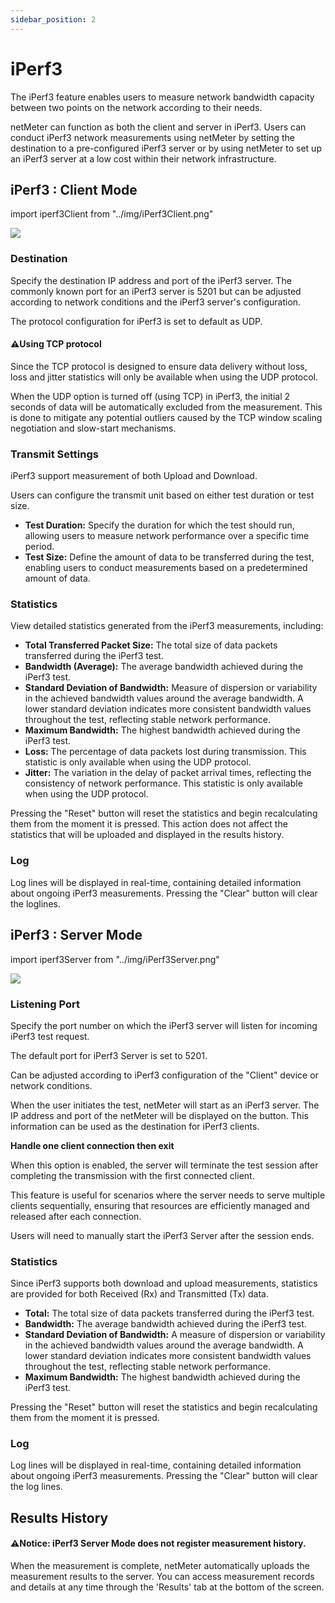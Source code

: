 ```yaml
---
sidebar_position: 2
---
```


# iPerf3
The iPerf3 feature enables users to measure network bandwidth capacity between two points 
on the network according to their needs.

netMeter can function as both the client and server in iPerf3. 
Users can conduct iPerf3 network measurements using netMeter by setting the destination to a pre-configured 
iPerf3 server or by using netMeter to set up an iPerf3 server at a low cost within their network infrastructure.

## iPerf3 : Client Mode

import iperf3Client from "../img/iPerf3Client.png"

<img src={iperf3Client} style={{width:380}} />

### Destination

Specify the destination IP address and port of the iPerf3 server. The commonly known port for an iPerf3 server is 
5201 but can be adjusted according to network conditions and the iPerf3 server's configuration.

The protocol configuration for iPerf3 is set to default as UDP.

#### ⚠︎Using TCP protocol

Since the TCP protocol is designed to ensure data delivery without loss, loss and jitter statistics will 
only be available when using the UDP protocol.

When the UDP option is turned off (using TCP) in iPerf3, the initial 2 seconds of data will be automatically 
excluded from the measurement. This is done to mitigate any potential outliers caused by the 
TCP window scaling negotiation and slow-start mechanisms.

### Transmit Settings

iPerf3 support measurement of both Upload and Download.

Users can configure the transmit unit based on either test duration or test size.

- **Test Duration:** Specify the duration for which the test should run, allowing users to measure network performance 
over a specific time period.
- **Test Size:** Define the amount of data to be transferred during the test, enabling users to conduct measurements 
based on a predetermined amount of data.

### Statistics

View detailed statistics generated from the iPerf3 measurements, including:

- **Total Transferred Packet Size:** The total size of data packets transferred during the iPerf3 test.
- **Bandwidth (Average):** The average bandwidth achieved during the iPerf3 test.
- **Standard Deviation of Bandwidth:**  Measure of dispersion or variability in the achieved bandwidth values 
around the average bandwidth. A lower standard deviation indicates more consistent bandwidth values throughout the test, 
reflecting stable network performance.
- **Maximum Bandwidth:** The highest bandwidth achieved during the iPerf3 test.
- **Loss:** The percentage of data packets lost during transmission. This statistic is only available 
when using the UDP protocol.
- **Jitter:** The variation in the delay of packet arrival times, reflecting the consistency of network performance. 
This statistic is only available when using the UDP protocol.

Pressing the "Reset" button will reset the statistics and begin recalculating them from the moment it is pressed. 
This action does not affect the statistics that will be uploaded and displayed in the results history.

### Log

Log lines will be displayed in real-time, containing detailed information about ongoing iPerf3 measurements. 
Pressing the "Clear" button will clear the loglines.

[//]: # (This action does not affect the log records that will be uploaded and displayed in the history menu. You can still download the complete log in the History menu.)

## iPerf3 : Server Mode

import iperf3Server from "../img/iPerf3Server.png"

<img src={iperf3Server} style={{width:380}} />

### Listening Port

Specify the port number on which the iPerf3 server will listen for incoming iPerf3 test request.

The default port for iPerf3 Server is set to 5201.

Can be adjusted according to iPerf3 configuration of the "Client" device or network conditions.

When the user initiates the test, netMeter will start as an iPerf3 server. The IP address and port of the netMeter 
will be displayed on the button. This information can be used as the destination for iPerf3 clients.

**Handle one client connection then exit**

When this option is enabled, the server will terminate the test session after completing the transmission with the 
first connected client.

This feature is useful for scenarios where the server needs to serve multiple clients sequentially, ensuring that 
resources are efficiently managed and released after each connection.

Users will need to manually start the iPerf3 Server after the session ends.

### Statistics

Since iPerf3 supports both download and upload measurements, statistics are provided for both Received (Rx) and 
Transmitted (Tx) data.

- **Total:** The total size of data packets transferred during the iPerf3 test.
- **Bandwidth:** The average bandwidth achieved during the iPerf3 test.
- **Standard Deviation of Bandwidth:** A measure of dispersion or variability in the achieved bandwidth values around 
the average bandwidth. A lower standard deviation indicates more consistent bandwidth values throughout the test, 
reflecting stable network performance.
- **Maximum Bandwidth:** The highest bandwidth achieved during the iPerf3 test.

Pressing the "Reset" button will reset the statistics and begin recalculating them from the moment it is pressed.

### Log

Log lines will be displayed in real-time, containing detailed information about ongoing iPerf3 measurements. 
Pressing the "Clear" button will clear the log lines.

[//]: # (This action does not affect the log records that will be uploaded and displayed in the history menu. You can still download the complete log in the History menu.)

## Results History

#### **⚠︎Notice:** iPerf3 Server Mode does not register measurement history.

When the measurement is complete, netMeter automatically uploads the measurement results to the server.
You can access measurement records and details at any time through the 'Results' tab at the bottom of the screen.